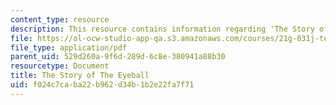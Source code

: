 ```yaml
---
content_type: resource
description: This resource contains information regarding 'The Story of The Eyeball'.
file: https://ol-ocw-studio-app-qa.s3.amazonaws.com/courses/21g-031j-topics-in-the-avant-garde-in-literature-and-cinema-spring-2003/f024c7caba22b962d34b1b2e22fa7f71_MIT21G_031JS03_thestoryey.pdf
file_type: application/pdf
parent_uid: 529d260a-9f6d-289d-6c8e-380941a88b30
resourcetype: Document
title: The Story of The Eyeball
uid: f024c7ca-ba22-b962-d34b-1b2e22fa7f71
---
```

